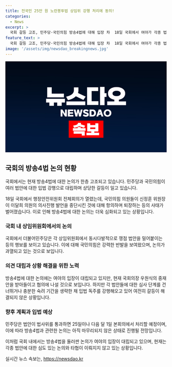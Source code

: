 ```yaml
---
title: 전국민 25만 원 노란봉투법 상임위 강행 처리에 동의!
categories:
  - News
excerpt: >
  국회 갈등 고조, 민주당·국민의힘 방송4법에 대해 입장 차  18일 국회에서 여야가 각종 법안을 놓고 강경한 입장을 보였다. 두 정당은 행정안전위원회에서 방송4법 등에 대한 갈등을 빚었고, 법안 처리과정을 무시하는 등 강경한 입장을 고수했다. 이에 따라 논의는 더욱 복잡해졌고, 갈등은 고조되는 양상을 보이고 있다.
feature_text: >
  국회 갈등 고조, 민주당·국민의힘 방송4법에 대해 입장 차  18일 국회에서 여야가 각종 법안을 놓고 강경한 입장을 보였다. 두 정당은 행정안전위원회에서 방송4법 등에 대한 갈등을 빚었고, 법안 처리과정을 무시하는 등 강경한 입장을 고수했다. 이에 따라 논의는 더욱 복잡해졌고, 갈등은 고조되는 양상을 보이고 있다.
image: '/assets/img/newsdao_breakingnews.jpg'
---
```


<p><img src="/assets/img/newsdao_breakingnews.jpg" alt="koreaapp 속보" /></p>

<h2 data-ke-size="size26">국회의 방송4법 논의 현황</h2>

<p>국회에서는 현재 방송4법에 대한 논의가 한층 고조되고 있습니다. 민주당과 국민의힘이 여러 법안에 대한 입법 강행으로 대립하며 상당한 갈등이 일고 있습니다. </p>

<p data-ke-size="size16">18일 국회에서 행정안전위원회 전체회의가 열렸는데, 국민의힘 의원들이 신정훈 위원장이 이달희 의원의 의사진행 발언을 중단시킨 것에 대해 항의하며 퇴장하는 등의 사태가 벌어졌습니다. 이로 인해 방송4법에 대한 논의는 더욱 심화되고 있는 상황입니다.</p>

<h3 data-ke-size="size24">국회 내 상임위원회에서의 논의</h3>

<p data-ke-size="size16">국회에서 더불어민주당은 각 상임위원회에서 동시다발적으로 쟁점 법안을 밀어붙이는 등의 행보를 보이고 있습니다. 이에 대해 국민의힘은 강력한 반발을 보여왔으며, 논의가 과열되고 있는 것으로 보입니다.</p>

<h3 data-ke-size="size24">의견 대립과 상황 해결을 위한 노력</h3>

<p data-ke-size="size16">방송4법에 대한 논의에는 여야의 입장이 대립되고 있지만, 현재 국회의장 우원식의 중재안을 받아들이고 협의에 나설 것으로 보입니다. 하지만 각 법안들에 대한 심사 단계를 건너뛰거나 충분한 숙려 기간을 생략한 채 입법 독주를 강행해오고 있어 여전히 갈등이 해결되지 않은 상황입니다.</p>

<h3 data-ke-size="size24">향후 계획과 입법 예상</h3>

<p data-ke-size="size16">민주당은 법안이 법사위를 통과하면 25일이나 다음 달 1일 본회의에서 처리할 예정이며, 이에 따라 방송4법과 관련한 논의는 아직 마무리되지 않은 상태로 진행될 전망입니다. </p>

<p>이처럼 국회 내에서는 방송4법을 둘러싼 논의가 여야의 입장이 대립되고 있으며, 현재는 각종 법안에 대한 심도 있는 논의와 타협이 이뤄지지 않고 있는 상황입니다.</p>
실시간 뉴스 속보는, <a href="https://newsdao.kr" rel="dofollow">https://newsdao.kr</a>


